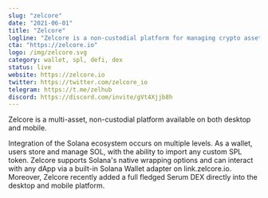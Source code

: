 ```yaml
---
slug: "zelcore"
date: "2021-06-01"
title: "Zelcore"
logline: "Zelcore is a non-custodial platform for managing crypto assets and interacting with dApps. Built-in Serum DEX included."
cta: "https://zelcore.io"
logo: /img/zelcore.svg
category: wallet, spl, defi, dex
status: live
website: https://zelcore.io
twitter: https://twitter.com/zelcore_io
telegram: https://t.me/zelhub
discord: https://discord.com/invite/gVt4Xjjb8h
---
```


Zelcore is a multi-asset, non-custodial platform available on both desktop and mobile.

Integration of the Solana ecosystem occurs on multiple levels. As a wallet, users store and manage SOL, with the ability to import any custom SPL token. Zelcore supports Solana's native wrapping options and can interact with any dApp via a built-in Solana Wallet adapter on link.zelcore.io. Moreover, Zelcore recently added a full fledged Serum DEX directly into the desktop and mobile platform.
